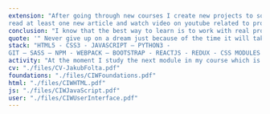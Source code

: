 ```yaml
---
extension: "After going through new courses I create new projects to solidify my knowledge and get experience. My daily habit is to
read at least one new article and watch video on youtube related to programming."
conclusion: "I know that the best way to learn is to work with real projects in a team. So my goal for now, is to get a Junior position job so I could learn even more and faster from my colleagues."
quote: '" Never give up on a dream just because of the time it will take to accomplish it. The time will pass anyway. "'
stack: "HTML5 - CSS3 - JAVASCRIPT – PYTHON3 -
GIT – SASS – NPM - WEBPACK – BOOTSTRAP - REACTJS - REDUX - CSS MODULES - FIREBASE - GRAPHQL - GATSBY - PHP - MYSQL"
activity: "At the moment I study the next module in my course which is PHP and MySQL Development. After that, I will create another project for my portfolio which probably be Movie/Game Library. I'm thinking also about adding some cool features to my portfolio page ;)"
cv: "./files/CV-JakubFolta.pdf"
foundations: "./files/CIWFoundations.pdf"
html: "./files/CIWHTML.pdf"
js: "./files/CIWJavaScript.pdf"
user: "./files/CIWUserInterface.pdf"
---
```

